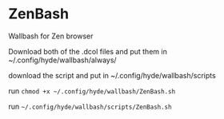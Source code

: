 # ZenBash
Wallbash for Zen browser

Download both of the .dcol files and put them in ~/.config/hyde/wallbash/always/

download the script and put in ~/.config/hyde/wallbash/scripts

run `chmod +x ~/.config/hyde/wallbash/ZenBash.sh`

run `~/.config/hyde/wallbash/scripts/ZenBash.sh`
